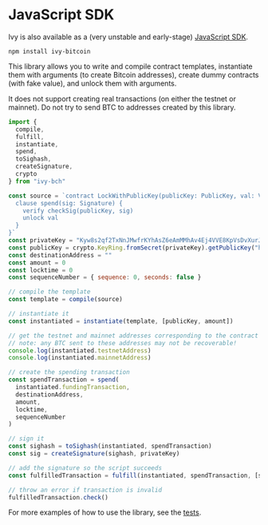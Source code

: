 # JavaScript SDK

Ivy is also available as a (very unstable and early-stage) [JavaScript SDK](https://www.npmjs.com/package/ivy-bitcoin).

```
npm install ivy-bitcoin
```

This library allows you to write and compile contract templates, instantiate them with arguments (to create Bitcoin addresses), create dummy contracts (with fake value), and unlock them with arguments.

It does not support creating real transactions (on either the testnet or mainnet). Do not try to send BTC to addresses created by this library.

```js
import {
  compile,
  fulfill,
  instantiate,
  spend,
  toSighash,
  createSignature,
  crypto
} from "ivy-bch"

const source = `contract LockWithPublicKey(publicKey: PublicKey, val: Value) {
  clause spend(sig: Signature) {
    verify checkSig(publicKey, sig)
    unlock val
  }
}`
const privateKey = "Kyw8s2qf2TxNnJMwfrKYhAsZ6eAmMMhAv4Ej4VVE8KpVsDvXurJK"
const publicKey = crypto.KeyRing.fromSecret(privateKey).getPublicKey("hex")
const destinationAddress = ""
const amount = 0
const locktime = 0
const sequenceNumber = { sequence: 0, seconds: false }

// compile the template
const template = compile(source)

// instantiate it
const instantiated = instantiate(template, [publicKey, amount])

// get the testnet and mainnet addresses corresponding to the contract
// note: any BTC sent to these addresses may not be recoverable!
console.log(instantiated.testnetAddress)
console.log(instantiated.mainnetAddress)

// create the spending transaction
const spendTransaction = spend(
  instantiated.fundingTransaction,
  destinationAddress,
  amount,
  locktime,
  sequenceNumber
)

// sign it
const sighash = toSighash(instantiated, spendTransaction)
const sig = createSignature(sighash, privateKey)

// add the signature so the script succeeds
const fulfilledTransaction = fulfill(instantiated, spendTransaction, [sig], "spend")

// throw an error if transaction is invalid
fulfilledTransaction.check()
```

For more examples of how to use the library, see the [tests](https://github.com/ivy-lang/ivy-bitcoin/blob/main/ivy-bitcoin/src/test/test.ts).
